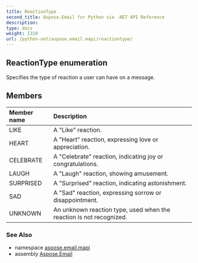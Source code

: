 ```yaml
---
title: ReactionType
second_title: Aspose.Email for Python via .NET API Reference
description: 
type: docs
weight: 1310
url: /python-net/aspose.email.mapi/reactiontype/
---
```


## ReactionType enumeration

Specifies the type of reaction a user can have on a message.

## Members
| Member name | Description |
| :- | :- |
|LIKE|A "Like" reaction.|
|HEART|A "Heart" reaction, expressing love or appreciation.|
|CELEBRATE|A "Celebrate" reaction, indicating joy or congratulations.|
|LAUGH|A "Laugh" reaction, showing amusement.|
|SURPRISED|A "Surprised" reaction, indicating astonishment.|
|SAD|A "Sad" reaction, expressing sorrow or disappointment.|
|UNKNOWN|An unknown reaction type, used when the reaction is not recognized.|

### See Also

* namespace [aspose.email.mapi](/email/python-net/aspose.email.mapi/)
* assembly [Aspose.Email](/email/python-net/)


